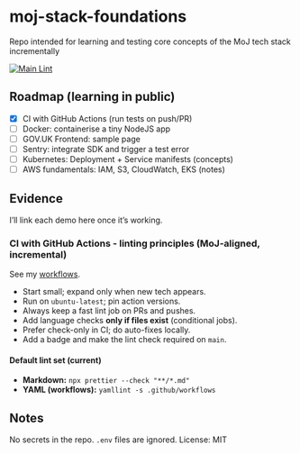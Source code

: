 # moj-stack-foundations

Repo intended for learning and testing core concepts of the MoJ tech stack incrementally

[![Main Lint](https://github.com/sgsmi/moj-stack-foundations/actions/workflows/ci.yml/badge.svg?branch=main)](https://github.com/sgsmi/moj-stack-foundations/actions/workflows/ci.yml)

## Roadmap (learning in public)

- [x] CI with GitHub Actions (run tests on push/PR)
- [ ] Docker: containerise a tiny NodeJS app
- [ ] GOV.UK Frontend: sample page
- [ ] Sentry: integrate SDK and trigger a test error
- [ ] Kubernetes: Deployment + Service manifests (concepts)
- [ ] AWS fundamentals: IAM, S3, CloudWatch, EKS (notes)

## Evidence

I’ll link each demo here once it’s working.

### CI with GitHub Actions - linting principles (MoJ-aligned, incremental)

See my [workflows](https://github.com/sgsmi/moj-stack-foundations/tree/main/.github/workflows).

- Start small; expand only when new tech appears.
- Run on `ubuntu-latest`; pin action versions.
- Always keep a fast lint job on PRs and pushes.
- Add language checks **only if files exist** (conditional jobs).
- Prefer check-only in CI; do auto-fixes locally.
- Add a badge and make the lint check required on `main`.

#### Default lint set (current)

- **Markdown:** `npx prettier --check "**/*.md"`
- **YAML (workflows):** `yamllint -s .github/workflows`

## Notes

No secrets in the repo. `.env` files are ignored.
License: MIT
